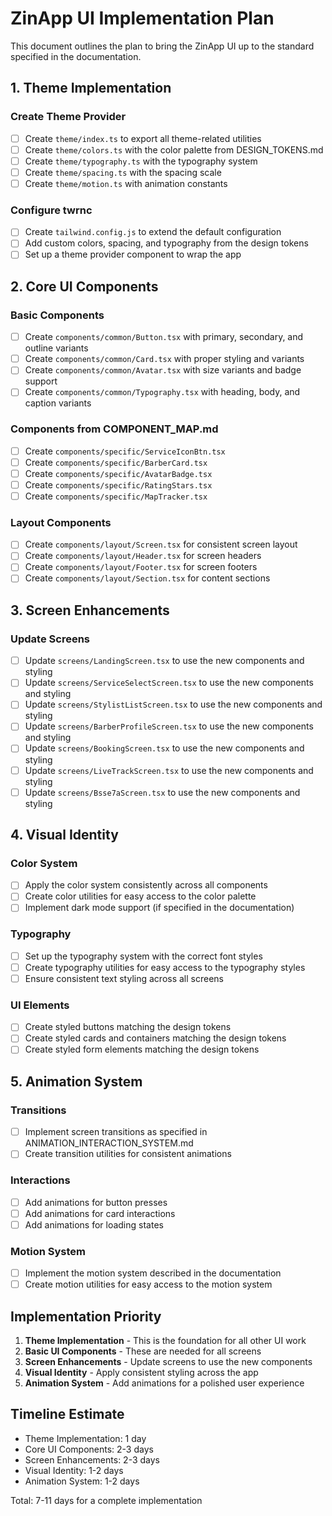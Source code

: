 # ZinApp UI Implementation Plan

This document outlines the plan to bring the ZinApp UI up to the standard specified in the documentation.

## 1. Theme Implementation

### Create Theme Provider
- [ ] Create `theme/index.ts` to export all theme-related utilities
- [ ] Create `theme/colors.ts` with the color palette from DESIGN_TOKENS.md
- [ ] Create `theme/typography.ts` with the typography system
- [ ] Create `theme/spacing.ts` with the spacing scale
- [ ] Create `theme/motion.ts` with animation constants

### Configure twrnc
- [ ] Create `tailwind.config.js` to extend the default configuration
- [ ] Add custom colors, spacing, and typography from the design tokens
- [ ] Set up a theme provider component to wrap the app

## 2. Core UI Components

### Basic Components
- [ ] Create `components/common/Button.tsx` with primary, secondary, and outline variants
- [ ] Create `components/common/Card.tsx` with proper styling and variants
- [ ] Create `components/common/Avatar.tsx` with size variants and badge support
- [ ] Create `components/common/Typography.tsx` with heading, body, and caption variants

### Components from COMPONENT_MAP.md
- [ ] Create `components/specific/ServiceIconBtn.tsx`
- [ ] Create `components/specific/BarberCard.tsx`
- [ ] Create `components/specific/AvatarBadge.tsx`
- [ ] Create `components/specific/RatingStars.tsx`
- [ ] Create `components/specific/MapTracker.tsx`

### Layout Components
- [ ] Create `components/layout/Screen.tsx` for consistent screen layout
- [ ] Create `components/layout/Header.tsx` for screen headers
- [ ] Create `components/layout/Footer.tsx` for screen footers
- [ ] Create `components/layout/Section.tsx` for content sections

## 3. Screen Enhancements

### Update Screens
- [ ] Update `screens/LandingScreen.tsx` to use the new components and styling
- [ ] Update `screens/ServiceSelectScreen.tsx` to use the new components and styling
- [ ] Update `screens/StylistListScreen.tsx` to use the new components and styling
- [ ] Update `screens/BarberProfileScreen.tsx` to use the new components and styling
- [ ] Update `screens/BookingScreen.tsx` to use the new components and styling
- [ ] Update `screens/LiveTrackScreen.tsx` to use the new components and styling
- [ ] Update `screens/Bsse7aScreen.tsx` to use the new components and styling

## 4. Visual Identity

### Color System
- [ ] Apply the color system consistently across all components
- [ ] Create color utilities for easy access to the color palette
- [ ] Implement dark mode support (if specified in the documentation)

### Typography
- [ ] Set up the typography system with the correct font styles
- [ ] Create typography utilities for easy access to the typography styles
- [ ] Ensure consistent text styling across all screens

### UI Elements
- [ ] Create styled buttons matching the design tokens
- [ ] Create styled cards and containers matching the design tokens
- [ ] Create styled form elements matching the design tokens

## 5. Animation System

### Transitions
- [ ] Implement screen transitions as specified in ANIMATION_INTERACTION_SYSTEM.md
- [ ] Create transition utilities for consistent animations

### Interactions
- [ ] Add animations for button presses
- [ ] Add animations for card interactions
- [ ] Add animations for loading states

### Motion System
- [ ] Implement the motion system described in the documentation
- [ ] Create motion utilities for easy access to the motion system

## Implementation Priority

1. **Theme Implementation** - This is the foundation for all other UI work
2. **Basic UI Components** - These are needed for all screens
3. **Screen Enhancements** - Update screens to use the new components
4. **Visual Identity** - Apply consistent styling across the app
5. **Animation System** - Add animations for a polished user experience

## Timeline Estimate

- Theme Implementation: 1 day
- Core UI Components: 2-3 days
- Screen Enhancements: 2-3 days
- Visual Identity: 1-2 days
- Animation System: 1-2 days

Total: 7-11 days for a complete implementation

